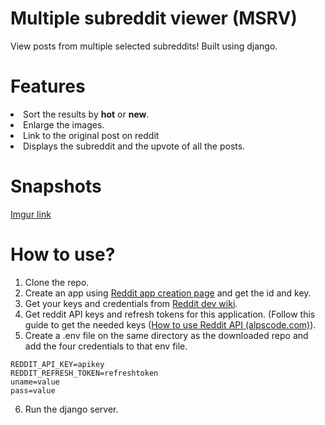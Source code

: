 # Multiple subreddit viewer (MSRV)

 View posts from multiple selected subreddits!
 Built using django.


# Features

<li>Sort the results by <b>hot</b> or <b>new</b>.</li>
<li>Enlarge the images.</li>
<li>Link to the original post on reddit</li>
<li>Displays the subreddit and the upvote of all the posts.</li>

# Snapshots
<a>[Imgur link](https://imgur.com/a/Pbk1jwa)</a>

# How to use?

1. Clone the repo.
2. Create an app using [Reddit app creation page](https://www.reddit.com/prefs/apps) and get the id and key.
3. Get your keys and credentials from [Reddit dev wiki](https://www.reddit.com/wiki/api).
4. Get reddit API keys and refresh tokens for this application.
(Follow this guide to get the needed keys ([How to use Reddit API (alpscode.com)](https://alpscode.com/blog/how-to-use-reddit-api/)).
5. Create a .env file on the same directory as the downloaded repo and add the four credentials to that env file.
```The env file should look like this:
REDDIT_API_KEY=apikey
REDDIT_REFRESH_TOKEN=refreshtoken
uname=value
pass=value
```
6. Run the django server.


